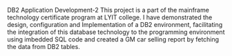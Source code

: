 
DB2 Application Development-2
This project is a part of the mainframe technology certificate program at LYIT college. I have demonstrated the design, configuration and Implementation of a DB2 environment, facilitating the integration of this database technology to the programming environment using imbedded SQL code and created a GM car selling report by fetching the data from DB2 tables.
